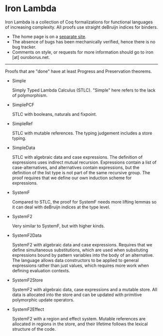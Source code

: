 Iron Lambda
===========

Iron Lambda is a collection of Coq formalizations for functional languages of increasing complexity. All proofs use straight deBruijn indices for binders.

* The home page is on a [separate site](http://iron.ouroborus.net). 
* The absence of bugs has been mechanically verified, hence there is no bug tracker.
* Comments on style, or requests for more information should go to  iron [at] ouroborus.net.


-------------------------------------------------------------------------------
Proofs that are "done" have at least Progress and Preservation theorems.

  * Simple

    Simply Typed Lambda Calculus (STLC).
    "Simple" here refers to the lack of polymorphism.

  * SimplePCF
 
    STLC with booleans, naturals and fixpoint.

  * SimpleRef
 
    STLC with mutable references. 
    The typing judgement includes a store typing.

  * SimpleData

    STLC with algebraic data and case expressions.
    The definition of expressions uses indirect mutual recursion. Expressions
    contain a list of case-alternatives, and alternatives contain expressions,
    but the definition of the list type is not part of the same recursive group.
    The proof requires that we define our own induction scheme for expressions. 

  * SystemF

    Compared to STLC, the proof for SystemF needs more lifting lemmas so it can
    deal with deBruijn indices at the type level.

  * SystemF2

    Very similar to SystemF, but with higher kinds.

  * SystemF2Data

    SystemF2 with algebraic data and case expressions.
    Requires that we define simultaneous substitutions, which are used when
    subsituting expressions bound by pattern variables into the body of
    an alternative. The language allows data constructors to be applied to 
    general expressions rather than just values, which requires more work
    when defining evaluation contexts.

  * SystemF2Store
    
    SystemF2 with algebraic data, case expressions and a mutable store.
    All data is allocated into the store and can be updated with primitive
    polymorphic update operators.

  * SystemF2Effect

    SystemF2 with a region and effect system. Mutable references are allocated
    in regions in the store, and their lifetime follows the lexical structure
    of the code. 
